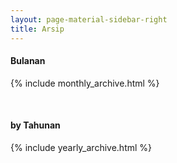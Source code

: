 ```yaml
---
layout: page-material-sidebar-right
title: Arsip
---
```

#### Bulanan
{% include monthly_archive.html %}

<br/>

#### by Tahunan
{% include yearly_archive.html %}
